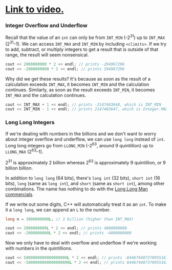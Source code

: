 # [Link to video.]()

### Integer Overflow and Underflow

Recall that the value of an `int` can only be from `INT_MIN` (-2<sup>31</sup>) up to `INT_MAX` (2<sup>31</sup>–1). We can access `INT_MAX` and `INT_MIN` by including `<climits>`.
If we try to add, subtract, or multiply integers to get a result that is outside of that range, the result will seem nonsensical.

```cpp
cout << 2000000000 * 2 << endl; // prints -294967296
cout << -2000000000 * 2 << endl; // prints 294967296
```

Why did we get these results? It's because as soon as the result of a calculation exceeds `INT_MAX`, it becomes `INT_MIN` and the calculation continues. Similarly, as soon as the result exceeds `INT_MIN`, it becomes `INT_MAX` and the calculation continues.

```java
cout << INT_MAX + 1 << endl; // prints -2147483648, which is INT_MIN
cout << INT_MIN - 1 << endl; // prints 2147483647, which is Integer.MAX_VALUE
```

### Long Long Integers

If we're dealing with numbers in the billions and we don't want to worry about integer overflow and underflow, we can use `long long` instead of `int`. Long long integers go from `LLONG_MIN` (-2<sup>63</sup>, around 9 quintillion) up to `LLONG_MAX` (2<sup>63</sup>–1). 

2<sup>31</sup> is approximately 2 billion whereas 2<sup>63</sup> is approximately 9 quintillion, or 9 billion billion. 

In addition to `long long` (64 bits), there's `long int` (32 bits), `short int` (16 bits), `long` (same as `long int`), and `short` (same as `short int`), among other combinations. The name has nothing to do with the [Long Long Man commercials](https://www.youtube.com/watch?v=6-1Ue0FFrHY).


If we write out some digits, C++ will automatically treat it as an `int`. To make it a `long long`, we can append an `L` to the number.

```cpp
long n = 3000000000L; // 3 billion (higher than INT_MAX)

cout << 2000000000L * 2 << endl; // prints 4000000000
cout << -2000000000L * 2 << endl; // prints -4000000000
```

Now we only have to deal with overflow and underflow if we're working with numbers in the quintillions.

```cpp
cout << 5000000000000000000L * 2 << endl; // prints -8446744073709551616
cout << -5000000000000000000L * 2 << endl; // prints 8446744073709551616
```
